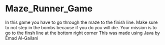 # Maze_Runner_Game
In this game you have to go through the maze to the finish line. Make sure to not step in the bombs because if you do you will die. 
Your mission is to go to the finsh line at the bottom right corner 
This was made using Java by Emad Al-Gailani 
